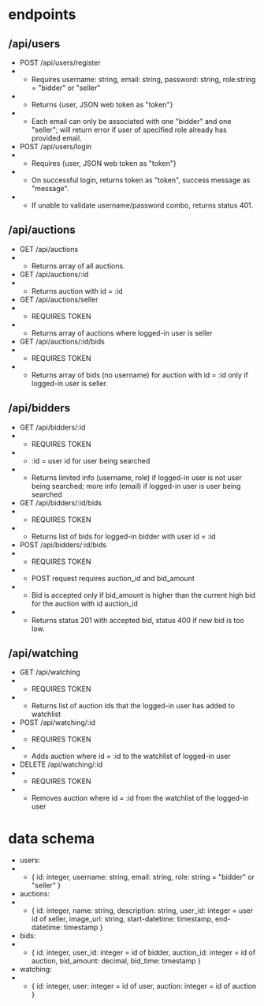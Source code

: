 # endpoints

## /api/users
- POST /api/users/register
- - Requires username: string, email: string, password: string, role:string = "bidder" or "seller"
- - Returns {user, JSON web token as "token"}
- - Each email can only be associated with one "bidder" and one "seller"; will return error if user of specified role already has provided email.
- POST /api/users/login
- - Requires {user, JSON web token as "token"}
- - On successful login, returns token as "token", success message as "message".
- - If unable to validate username/password combo, returns status 401.

## /api/auctions
- GET /api/auctions
- - Returns array of all auctions.
- GET /api/auctions/:id
- - Returns auction with id = :id
- GET /api/auctions/seller
- - REQUIRES TOKEN
- - Returns array of auctions where logged-in user is seller
- GET /api/auctions/:id/bids
- - REQUIRES TOKEN
- - Returns array of bids (no username) for auction with id = :id only if logged-in user is seller.

## /api/bidders
- GET /api/bidders/:id
- - REQUIRES TOKEN
- - :id = user id for user being searched
- - Returns limited info (username, role) if logged-in user is not user being searched; more info (email) if logged-in user is user being searched
- GET /api/bidders/:id/bids
- - REQUIRES TOKEN
- - Returns list of bids for logged-in bidder with user id = :id
- POST /api/bidders/:id/bids
- - REQUIRES TOKEN
- - POST request requires auction_id and bid_amount
- - Bid is accepted only if bid_amount is higher than the current high bid for the auction with id auction_id
- - Returns status 201 with accepted bid, status 400 if new bid is too low.

## /api/watching
- GET /api/watching
- - REQUIRES TOKEN
- - Returns list of auction ids that the logged-in user has added to watchlist
- POST /api/watching/:id
- - REQUIRES TOKEN
- - Adds auction where id = :id to the watchlist of logged-in user
- DELETE /api/watching/:id
- - REQUIRES TOKEN
- - Removes auction where id = :id from the watchlist of the logged-in user

# data schema
- users:
- - { id: integer, username: string, email: string, role: string = "bidder" or "seller" }
- auctions:
- - { id: integer, name: string, description: string, user_id: integer = user id of seller, image_url: string, start-datetime: timestamp, end-datetime: timestamp }
- bids:
- - { id: integer, user_id: integer = id of bidder, auction_id: integer = id of auction, bid_amount: decimal, bid_time: timestamp }
- watching:
- - { id: integer, user: integer = id of user, auction: integer = id of auction }